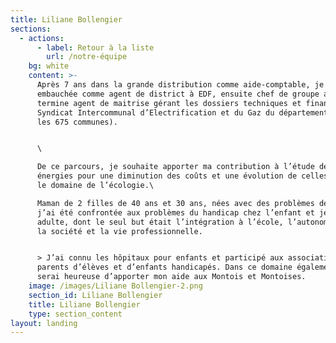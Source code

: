 ```yaml
---
title: Liliane Bollengier
sections:
  - actions:
      - label: Retour à la liste
        url: /notre-équipe
    bg: white
    content: >-
      Après 7 ans dans la grande distribution comme aide-comptable, je suis
      embauchée comme agent de district à EDF, ensuite chef de groupe accueil et
      termine agent de maitrise gérant les dossiers techniques et financiers du
      Syndicat Intercommunal d’Electrification et du Gaz du département (soit
      les 675 communes).


      \

      De ce parcours, je souhaite apporter ma contribution à l’étude des
      énergies pour une diminution des coûts et une évolution de celles-ci vers
      le domaine de l’écologie.\

      Maman de 2 filles de 40 ans et 30 ans, nées avec des problèmes de santé,
      j’ai été confrontée aux problèmes du handicap chez l’enfant et jeune
      adulte, dont le seul but était l’intégration à l’école, l’autonomie dans
      la société et la vie professionnelle. 


      > J’ai connu les hôpitaux pour enfants et participé aux associations de
      parents d’élèves et d’enfants handicapés. Dans ce domaine également, je
      serai heureuse d’apporter mon aide aux Montois et Montoises.
    image: /images/Liliane Bollengier-2.png
    section_id: Liliane Bollengier
    title: Liliane Bollengier
    type: section_content
layout: landing
---
```


